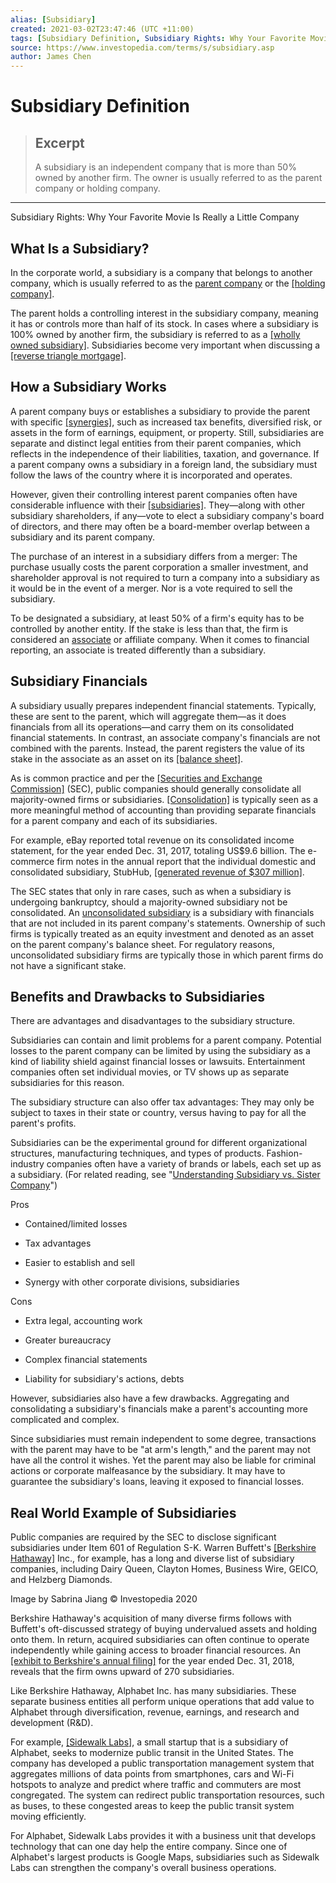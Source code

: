 ```yaml
---
alias: [Subsidiary]
created: 2021-03-02T23:47:46 (UTC +11:00)
tags: [Subsidiary Definition, Subsidiary Rights: Why Your Favorite Movie Is Really a Little Company]
source: https://www.investopedia.com/terms/s/subsidiary.asp
author: James Chen
---
```


# Subsidiary Definition

> ## Excerpt
> A subsidiary is an independent company that is more than 50% owned by another firm. The owner is usually referred to as the parent company or holding company.

---

Subsidiary Rights: Why Your Favorite Movie Is Really a Little Company
## What Is a Subsidiary?

In the corporate world, a subsidiary is a company that belongs to another company, which is usually referred to as the [parent company](https://www.investopedia.com/terms/p/parentcompany.asp) or the [[holding company]](https://www.investopedia.com/terms/h/holdingcompany.asp).

The parent holds a controlling interest in the subsidiary company, meaning it has or controls more than half of its stock. In cases where a subsidiary is 100% owned by another firm, the subsidiary is referred to as a [[wholly owned subsidiary]](https://www.investopedia.com/terms/w/whollyownedsubsidiary.asp). Subsidiaries become very important when discussing a [[reverse triangle mortgage]](https://www.investopedia.com/terms/r/rtm.asp).

## How a Subsidiary Works

A parent company buys or establishes a subsidiary to provide the parent with specific [[synergies]](https://www.investopedia.com/terms/s/synergy.asp), such as increased tax benefits, diversified risk, or assets in the form of earnings, equipment, or property. Still, subsidiaries are separate and distinct legal entities from their parent companies, which reflects in the independence of their liabilities, taxation, and governance. If a parent company owns a subsidiary in a foreign land, the subsidiary must follow the laws of the country where it is incorporated and operates.

However, given their controlling interest parent companies often have considerable influence with their [[subsidiaries]](https://www.investopedia.com/ask/answers/032615/what-difference-between-subsidiary-and-wholly-owned-subsidiary.asp). They—along with other subsidiary shareholders, if any—vote to elect a subsidiary company's board of directors, and there may often be a board-member overlap between a subsidiary and its parent company.

The purchase of an interest in a subsidiary differs from a merger: The purchase usually costs the parent corporation a smaller investment, and shareholder approval is not required to turn a company into a subsidiary as it would be in the event of a merger. Nor is a vote required to sell the subsidiary.

To be designated a subsidiary, at least 50% of a firm's equity has to be controlled by another entity. If the stake is less than that, the firm is considered an [associate](https://www.investopedia.com/terms/a/associate-company.asp) or affiliate company. When it comes to financial reporting, an associate is treated differently than a subsidiary.

## Subsidiary Financials

A subsidiary usually prepares independent financial statements. Typically, these are sent to the parent, which will aggregate them—as it does financials from all its operations—and carry them on its consolidated financial statements. In contrast, an associate company's financials are not combined with the parents. Instead, the parent registers the value of its stake in the associate as an asset on its [[balance sheet]](https://www.investopedia.com/terms/b/balancesheet.asp).

As is common practice and per the [[Securities and Exchange Commission]](https://www.investopedia.com/terms/s/sec.asp) (SEC), public companies should generally consolidate all majority-owned firms or subsidiaries. [[Consolidation]](https://www.investopedia.com/terms/c/consolidation.asp) is typically seen as a more meaningful method of accounting than providing separate financials for a parent company and each of its subsidiaries. 

For example, eBay reported total revenue on its consolidated income statement, for the year ended Dec. 31, 2017, totaling US$9.6 billion. The e-commerce firm notes in the annual report that the individual domestic and consolidated subsidiary, StubHub, [[generated revenue of $307 million]](https://www.ebayinc.com/stories/news/ebay-inc-reports-fourth-quarter-and-full-year-2017-results/).

The SEC states that only in rare cases, such as when a subsidiary is undergoing bankruptcy, should a majority-owned subsidiary not be consolidated. An [unconsolidated subsidiary](https://www.investopedia.com/terms/u/unconsolidated-subsidiary.asp) is a subsidiary with financials that are not included in its parent company's statements. Ownership of such firms is typically treated as an equity investment and denoted as an asset on the parent company's balance sheet. For regulatory reasons, unconsolidated subsidiary firms are typically those in which parent firms do not have a significant stake.

## Benefits and Drawbacks to Subsidiaries

There are advantages and disadvantages to the subsidiary structure.

Subsidiaries can contain and limit problems for a parent company. Potential losses to the parent company can be limited by using the subsidiary as a kind of liability shield against financial losses or lawsuits. Entertainment companies often set individual movies, or TV shows up as separate subsidiaries for this reason.

The subsidiary structure can also offer tax advantages: They may only be subject to taxes in their state or country, versus having to pay for all the parent's profits.

Subsidiaries can be the experimental ground for different organizational structures, manufacturing techniques, and types of products. Fashion-industry companies often have a variety of brands or labels, each set up as a subsidiary. (For related reading, see "[Understanding Subsidiary vs. Sister Company](https://www.investopedia.com/ask/answers/031915/what-difference-between-subsidiary-and-sister-company.asp)")

Pros

-   Contained/limited losses
    
-   Tax advantages
    
-   Easier to establish and sell
    
-   Synergy with other corporate divisions, subsidiaries
    

Cons

-   Extra legal, accounting work
    
-   Greater bureaucracy
    
-   Complex financial statements
    
-   Liability for subsidiary's actions, debts
    

However, subsidiaries also have a few drawbacks. Aggregating and consolidating a subsidiary's financials make a parent's accounting more complicated and complex.

Since subsidiaries must remain independent to some degree, transactions with the parent may have to be "at arm's length," and the parent may not have all the control it wishes. Yet the parent may also be liable for criminal actions or corporate malfeasance by the subsidiary. It may have to guarantee the subsidiary's loans, leaving it exposed to financial losses.

## Real World Example of Subsidiaries 

Public companies are required by the SEC to disclose significant subsidiaries under Item 601 of Regulation S-K. Warren Buffett's [[Berkshire Hathaway]](https://www.investopedia.com/terms/b/berkshire-hathaway.asp) Inc., for example, has a long and diverse list of subsidiary companies, including Dairy Queen, Clayton Homes, Business Wire, GEICO, and Helzberg Diamonds.

Image by Sabrina Jiang © Investopedia 2020

Berkshire Hathaway's acquisition of many diverse firms follows with Buffett's oft-discussed strategy of buying undervalued assets and holding onto them. In return, acquired subsidiaries can often continue to operate independently while gaining access to broader financial resources. An [[exhibit to Berkshire's annual filing]](https://www.sec.gov/Archives/edgar/data/1067983/000119312519048926/d678758dex21.htm) for the year ended Dec. 31, 2018, reveals that the firm owns upward of 270 subsidiaries.

Like Berkshire Hathaway, Alphabet Inc. has many subsidiaries. These separate business entities all perform unique operations that add value to Alphabet through diversification, revenue, earnings, and research and development (R&D).

For example, [[Sidewalk Labs]](https://www.sidewalklabs.com/), a small startup that is a subsidiary of Alphabet, seeks to modernize public transit in the United States. The company has developed a public transportation management system that aggregates millions of data points from smartphones, cars and Wi-Fi hotspots to analyze and predict where traffic and commuters are most congregated. The system can redirect public transportation resources, such as buses, to these congested areas to keep the public transit system moving efficiently.

For Alphabet, Sidewalk Labs provides it with a business unit that develops technology that can one day help the entire company. Since one of Alphabet's largest products is Google Maps, subsidiaries such as Sidewalk Labs can strengthen the company's overall business operations.
